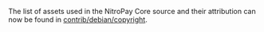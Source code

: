 The list of assets used in the NitroPay Core source and their attribution can now be found in [contrib/debian/copyright](../contrib/debian/copyright).
